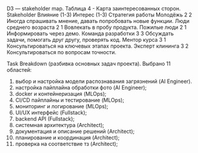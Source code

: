 D3 — stakeholder map.
Таблица 4 - Карта заинтересованных сторон.
Stakeholder	Влияние (1-3)	Интерес (1-3)	Стратегия работы
Молодёжь	2	2	Иногда спрашивать мнение, давать попробовать новые функции.
Люди среднего возраста	2	1	Вовлекать в пробу продукта.
Пожилые люди	2	1	Информировать через демо.
Команда разработки	3	3	Обсуждать задачи, помогать друг другу, проверять код.
Ментор курса	3	1	Консультироваться на ключевых этапах проекта.
Эксперт клининга	3	2	Консультироваться по вопросам точности.

Task Breakdown (разбивка основных задач проекта).
Выбрано 11 областей:
1.	выбор и настройка модели распознавания загрязнений (AI Engineer).
2.	настройка пайплайна обработки фото (AI Engineer);
3.	docker и контейнеризация (MLOps);
4.	CI/CD пайплайны и тестирование (MLOps);
5.	мониторинг и логирование (MLOps);
6.	UI/UX интерфейс (Fullstack);
7.	backend API (Fullstack);
8.	системная архитектура (Architect);
9.	документация и описание решений (Architect);
10.	планирование и координация (Architect);
11.	проверка на соответствие тз (Architect);
